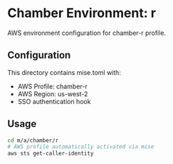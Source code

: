 # Chamber Environment: r

AWS environment configuration for chamber-r profile.

## Configuration

This directory contains mise.toml with:
- AWS Profile: chamber-r
- AWS Region: us-west-2
- SSO authentication hook

## Usage

```bash
cd m/a/chamber/r
# AWS profile automatically activated via mise
aws sts get-caller-identity
```
